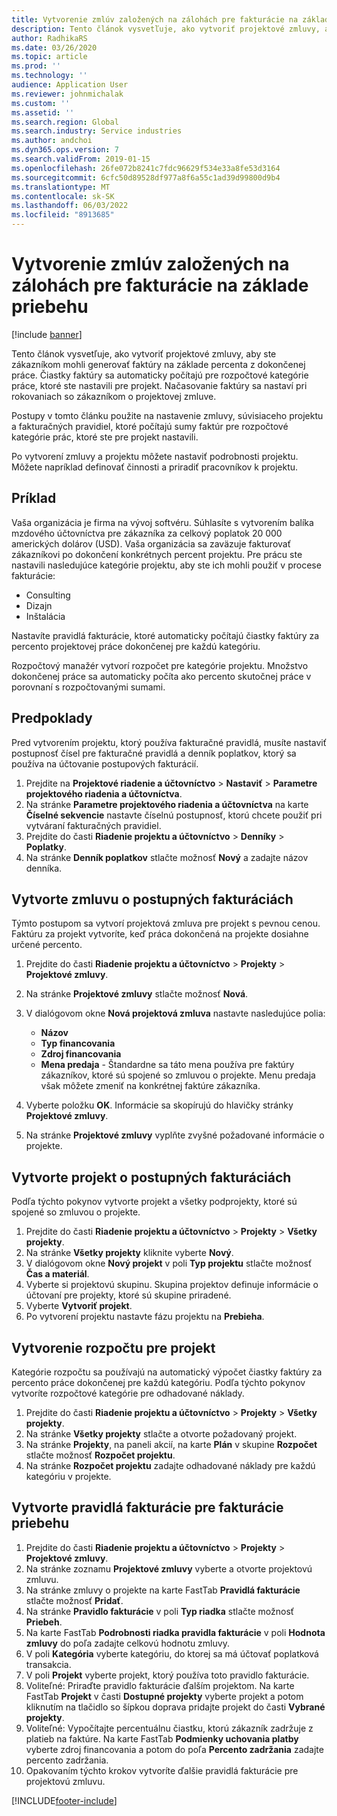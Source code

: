 ```yaml
---
title: Vytvorenie zmlúv založených na zálohách pre fakturácie na základe priebehu
description: Tento článok vysvetľuje, ako vytvoriť projektové zmluvy, aby ste zákazníkom mohli generovať faktúry na základe percenta z dokončenej práce.
author: RadhikaRS
ms.date: 03/26/2020
ms.topic: article
ms.prod: ''
ms.technology: ''
audience: Application User
ms.reviewer: johnmichalak
ms.custom: ''
ms.assetid: ''
ms.search.region: Global
ms.search.industry: Service industries
ms.author: andchoi
ms.dyn365.ops.version: 7
ms.search.validFrom: 2019-01-15
ms.openlocfilehash: 26fe072b8241c7fdc96629f534e33a8fe53d3164
ms.sourcegitcommit: 6cfc50d89528df977a8f6a55c1ad39d99800d9b4
ms.translationtype: MT
ms.contentlocale: sk-SK
ms.lasthandoff: 06/03/2022
ms.locfileid: "8913685"
---
```

# <a name="create-advanced-contracts-for-billing-based-on-progress"></a>Vytvorenie zmlúv založených na zálohách pre fakturácie na základe priebehu
[!include [banner](../includes/banner.md)]

Tento článok vysvetľuje, ako vytvoriť projektové zmluvy, aby ste zákazníkom mohli generovať faktúry na základe percenta z dokončenej práce. Čiastky faktúry sa automaticky počítajú pre rozpočtové kategórie práce, ktoré ste nastavili pre projekt. Načasovanie faktúry sa nastaví pri rokovaniach so zákazníkom o projektovej zmluve.

Postupy v tomto článku použite na nastavenie zmluvy, súvisiaceho projektu a fakturačných pravidiel, ktoré počítajú sumy faktúr pre rozpočtové kategórie prác, ktoré ste pre projekt nastavili.

Po vytvorení zmluvy a projektu môžete nastaviť podrobnosti projektu. Môžete napríklad definovať činnosti a priradiť pracovníkov k projektu.

## <a name="example"></a>Príklad

Vaša organizácia je firma na vývoj softvéru. Súhlasíte s vytvorením balíka mzdového účtovníctva pre zákazníka za celkový poplatok 20 000 amerických dolárov (USD). Vaša organizácia sa zaväzuje fakturovať zákazníkovi po dokončení konkrétnych percent projektu. Pre prácu ste nastavili nasledujúce kategórie projektu, aby ste ich mohli použiť v procese fakturácie:

- Consulting
- Dizajn
- Inštalácia

Nastavíte pravidlá fakturácie, ktoré automaticky počítajú čiastky faktúry za percento projektovej práce dokončenej pre každú kategóriu.

Rozpočtový manažér vytvorí rozpočet pre kategórie projektu. Množstvo dokončenej práce sa automaticky počíta ako percento skutočnej práce v porovnaní s rozpočtovanými sumami.

## <a name="prerequisites"></a>Predpoklady

Pred vytvorením projektu, ktorý používa fakturačné pravidlá, musíte nastaviť postupnosť čísel pre fakturačné pravidlá a denník poplatkov, ktorý sa používa na účtovanie postupových fakturácií.

1. Prejdite na **Projektové riadenie a účtovníctvo** \> **Nastaviť** \> **Parametre projektového riadenia a účtovníctva**.
2. Na stránke **Parametre projektového riadenia a účtovníctva** na karte **Číselné sekvencie** nastavte číselnú postupnosť, ktorú chcete použiť pri vytváraní fakturačných pravidiel.
3. Prejdite do časti **Riadenie projektu a účtovníctvo** \> **Denníky** \> **Poplatky**.
4. Na stránke **Denník poplatkov** stlačte možnosť **Nový** a zadajte názov denníka.

## <a name="create-a-contract-for-progress-billings"></a>Vytvorte zmluvu o postupných fakturáciách

Týmto postupom sa vytvorí projektová zmluva pre projekt s pevnou cenou. Faktúru za projekt vytvoríte, keď práca dokončená na projekte dosiahne určené percento.

1. Prejdite do časti **Riadenie projektu a účtovníctvo** \> **Projekty** \> **Projektové zmluvy**.
2. Na stránke **Projektové zmluvy** stlačte možnosť **Nová**.
3. V dialógovom okne **Nová projektová zmluva** nastavte nasledujúce polia:

    - **Názov**
    - **Typ financovania**
    - **Zdroj financovania**
    - **Mena predaja** - Štandardne sa táto mena používa pre faktúry zákazníkov, ktoré sú spojené so zmluvou o projekte. Menu predaja však môžete zmeniť na konkrétnej faktúre zákazníka.

4. Vyberte položku **OK**. Informácie sa skopírujú do hlavičky stránky **Projektové zmluvy**.
5. Na stránke **Projektové zmluvy** vyplňte zvyšné požadované informácie o projekte.

## <a name="create-a-project-for-progress-billings"></a>Vytvorte projekt o postupných fakturáciách

Podľa týchto pokynov vytvorte projekt a všetky podprojekty, ktoré sú spojené so zmluvou o projekte.

1. Prejdite do časti **Riadenie projektu a účtovníctvo** \> **Projekty** \> **Všetky projekty**.
2. Na stránke **Všetky projekty** kliknite vyberte **Nový**.
3. V dialógovom okne **Nový projekt** v poli **Typ projektu** stlačte možnosť **Čas a materiál**.
4. Vyberte si projektovú skupinu. Skupina projektov definuje informácie o účtovaní pre projekty, ktoré sú skupine priradené.
5. Vyberte **Vytvoriť projekt**.
6. Po vytvorení projektu nastavte fázu projektu na **Prebieha**.

## <a name="create-a-budget-for-a-project"></a>Vytvorenie rozpočtu pre projekt

Kategórie rozpočtu sa používajú na automatický výpočet čiastky faktúry za percento práce dokončenej pre každú kategóriu. Podľa týchto pokynov vytvoríte rozpočtové kategórie pre odhadované náklady.

1. Prejdite do časti **Riadenie projektu a účtovníctvo** \> **Projekty** \> **Všetky projekty**.
2. Na stránke **Všetky projekty** stlačte a otvorte požadovaný projekt.
3. Na stránke **Projekty**, na paneli akcií, na karte **Plán** v skupine **Rozpočet** stlačte možnosť **Rozpočet projektu**.
4. Na stránke **Rozpočet projektu** zadajte odhadované náklady pre každú kategóriu v projekte.

## <a name="create-billing-rules-for-progress-billings"></a>Vytvorte pravidlá fakturácie pre fakturácie priebehu

1. Prejdite do časti **Riadenie projektu a účtovníctvo** \> **Projekty** \> **Projektové zmluvy**.
2. Na stránke zoznamu **Projektové zmluvy** vyberte a otvorte projektovú zmluvu.
3. Na stránke zmluvy o projekte na karte FastTab **Pravidlá fakturácie** stlačte možnosť **Pridať**.
4. Na stránke **Pravidlo fakturácie** v poli **Typ riadka** stlačte možnosť **Priebeh**.
5. Na karte FastTab **Podrobnosti riadka pravidla fakturácie** v poli **Hodnota zmluvy** do poľa zadajte celkovú hodnotu zmluvy.
6. V poli **Kategória** vyberte kategóriu, do ktorej sa má účtovať poplatková transakcia.
7. V poli **Projekt** vyberte projekt, ktorý používa toto pravidlo fakturácie.
8. Voliteľné: Priraďte pravidlo fakturácie ďalším projektom. Na karte FastTab **Projekt** v časti **Dostupné projekty** vyberte projekt a potom kliknutím na tlačidlo so šípkou doprava pridajte projekt do časti **Vybrané projekty**.
9. Voliteľné: Vypočítajte percentuálnu čiastku, ktorú zákazník zadržuje z platieb na faktúre. Na karte FastTab **Podmienky uchovania platby** vyberte zdroj financovania a potom do poľa **Percento zadržania** zadajte percento zadržania.
10. Opakovaním týchto krokov vytvoríte ďalšie pravidlá fakturácie pre projektovú zmluvu.


[!INCLUDE[footer-include](../includes/footer-banner.md)]